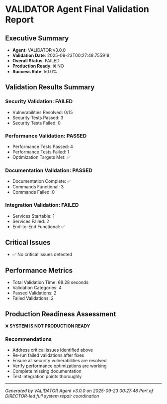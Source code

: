 # VALIDATOR Agent Final Validation Report

## Executive Summary
- **Agent**: VALIDATOR v3.0.0
- **Validation Date**: 2025-09-23T00:27:48.755918
- **Overall Status**: FAILED
- **Production Ready**: ❌ NO
- **Success Rate**: 50.0%

## Validation Results Summary

### Security Validation: FAILED
- Vulnerabilities Resolved: 0/15
- Security Tests Passed: 3
- Security Tests Failed: 0

### Performance Validation: PASSED
- Performance Tests Passed: 4
- Performance Tests Failed: 1
- Optimization Targets Met: ✅

### Documentation Validation: PASSED
- Documentation Complete: ✅
- Commands Functional: 3
- Commands Failed: 0

### Integration Validation: FAILED
- Services Startable: 1
- Services Failed: 2
- End-to-End Functional: ✅

## Critical Issues
- ✅ No critical issues detected

## Performance Metrics
- Total Validation Time: 68.28 seconds
- Validation Categories: 4
- Passed Validations: 2
- Failed Validations: 2

## Production Readiness Assessment

❌ **SYSTEM IS NOT PRODUCTION READY**

### Recommendations

- Address critical issues identified above
- Re-run failed validations after fixes
- Ensure all security vulnerabilities are resolved
- Verify performance optimizations are working
- Complete missing documentation
- Test integration points thoroughly

---
*Generated by VALIDATOR Agent v3.0.0 on 2025-09-23 00:27:48*
*Part of DIRECTOR-led full system repair coordination*
